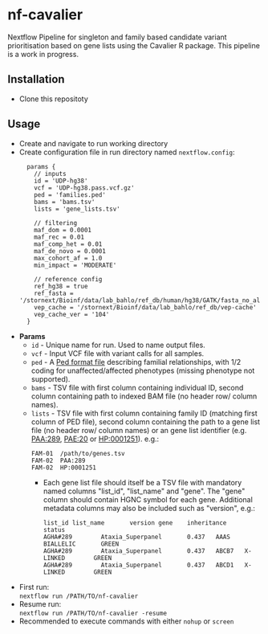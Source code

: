 # nf-cavalier

Nextflow Pipeline for singleton and family based candidate variant prioritisation based on gene lists using the Cavalier R package. This pipeline is a work in progress.

## Installation
* Clone this repositoty

## Usage
* Create and navigate to run working directory
* Create configuration file in run directory named `nextflow.config`:
  ```Nextflow
    params {
      // inputs
      id = 'UDP-hg38'
      vcf = 'UDP-hg38.pass.vcf.gz'
      ped = 'families.ped'
      bams = 'bams.tsv'
      lists = 'gene_lists.tsv'
      
      // filtering
      maf_dom = 0.0001
      maf_rec = 0.01
      maf_comp_het = 0.01
      maf_de_novo = 0.0001
      max_cohort_af = 1.0
      min_impact = 'MODERATE'
      
      // reference config
      ref_hg38 = true
      ref_fasta = '/stornext/Bioinf/data/lab_bahlo/ref_db/human/hg38/GATK/fasta_no_alt/hg38.no_alt.fasta'
      vep_cache = '/stornext/Bioinf/data/lab_bahlo/ref_db/vep-cache'
      vep_cache_ver = '104'
    }
    ```
* **Params**  
  * `id` - Unique name for run. Used to name output files.
  * `vcf` - Input VCF file with variant calls for all samples.
  * `ped` - A [Ped format file](https://gatk.broadinstitute.org/hc/en-us/articles/360035531972-PED-Pedigree-format) describing familial relationships, with 1/2 coding for unaffected/affected phenotypes (missing phenotype not supported).
  * `bams` - TSV file with first column containing individual ID, second column containing path to indexed BAM file (no header row/  column names).
  * `lists` - TSV file with first column containing family ID (matching first column of PED file), second column containing the path to a gene list file (no header row/  column names) or an gene list identifier (e.g. [PAA:289](https://panelapp.agha.umccr.org/panels/289/), [PAE:20](https://panelapp.genomicsengland.co.uk/panels/20/) or [HP:0001251](https://hpo.jax.org/app/browse/term/HP:0001251)). e.g.:
    ```
    FAM-01  /path/to/genes.tsv
    FAM-02  PAA:289
    FAM-02  HP:0001251
    ```
    * Each gene list file should itself be a TSV file with mandatory named columns "list_id", "list_name" and "gene". The "gene" column should contain HGNC symbol for each gene. Additional metadata columns may also be included such as "version", e.g.:
        ```
        list_id list_name       version gene    inheritance     status
        AGHA#289        Ataxia_Superpanel       0.437   AAAS    BIALLELIC       GREEN
        AGHA#289        Ataxia_Superpanel       0.437   ABCB7   X-LINKED        GREEN
        AGHA#289        Ataxia_Superpanel       0.437   ABCD1   X-LINKED        GREEN
        ```
* First run:  
`nextflow run /PATH/TO/nf-cavalier`
* Resume run:  
`nextflow run /PATH/TO/nf-cavalier -resume`
* Recommended to execute commands with either `nohup` or `screen`
  
